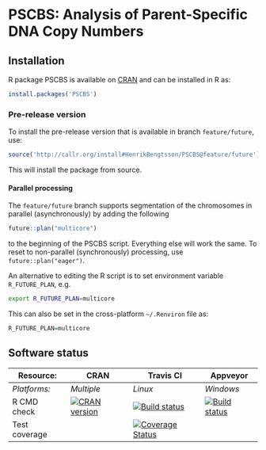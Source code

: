 # PSCBS: Analysis of Parent-Specific DNA Copy Numbers


## Installation
R package PSCBS is available on [CRAN](http://cran.r-project.org/package=PSCBS) and can be installed in R as:
```r
install.packages('PSCBS')
```

### Pre-release version

To install the pre-release version that is available in branch `feature/future`, use:
```r
source('http://callr.org/install#HenrikBengtsson/PSCBS@feature/future')
```
This will install the package from source.  
#### Parallel processing
The `feature/future` branch supports segmentation of the
chromosomes in parallel (asynchronously) by adding the following
```r
future::plan("multicore")
```
to the beginning of the PSCBS script.  Everything else will work the
same.  To reset to non-parallel (synchronously) processing, use
`future::plan("eager")`.

An alternative to editing the R script is to set environment variable
`R_FUTURE_PLAN`, e.g.
```sh
export R_FUTURE_PLAN=multicore
```
This can also be set in the cross-platform `~/.Renviron` file as:
```r
R_FUTURE_PLAN=multicore
```




## Software status

| Resource:     | CRAN        | Travis CI     | Appveyor         |
| ------------- | ------------------- | ------------- | ---------------- |
| _Platforms:_  | _Multiple_          | _Linux_       | _Windows_        |
| R CMD check   | <a href="http://cran.r-project.org/web/checks/check_results_PSCBS.html"><img border="0" src="http://www.r-pkg.org/badges/version/PSCBS" alt="CRAN version"></a> | <a href="https://travis-ci.org/HenrikBengtsson/PSCBS"><img src="https://travis-ci.org/HenrikBengtsson/PSCBS.svg" alt="Build status"></a> | <a href="https://ci.appveyor.com/project/HenrikBengtsson/pscbs"><img src="https://ci.appveyor.com/api/projects/status/github/HenrikBengtsson/PSCBS?svg=true" alt="Build status"></a> |
| Test coverage |                     | <a href="https://coveralls.io/r/HenrikBengtsson/PSCBS"><img src="https://coveralls.io/repos/HenrikBengtsson/PSCBS/badge.svg?branch=develop" alt="Coverage Status"/></a>   |                  |
